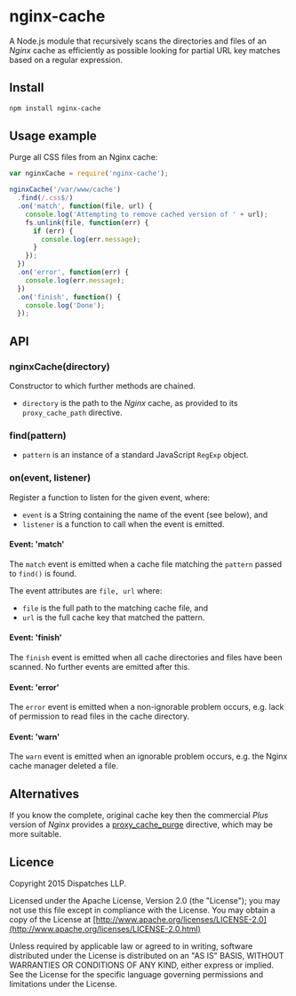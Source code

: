 # nginx-cache

A Node.js module that recursively scans
the directories and files of an _Nginx_ cache
as efficiently as possible
looking for partial URL key matches
based on a regular expression.

## Install

```sh
npm install nginx-cache
```

## Usage example

Purge all CSS files from an Nginx cache:

```javascript
var nginxCache = require('nginx-cache');

nginxCache('/var/www/cache')
  .find(/.css$/)
  .on('match', function(file, url) {
    console.log('Attempting to remove cached version of ' + url);
    fs.unlink(file, function(err) {
      if (err) {
        console.log(err.message);
      }
    });
  })
  .on('error', function(err) {
    console.log(err.message);
  })
  .on('finish', function() {
    console.log('Done');
  });
```

## API

### nginxCache(directory)

Constructor to which further methods are chained.

* `directory` is the path to the _Nginx_ cache, as provided to its `proxy_cache_path` directive.

### find(pattern)

* `pattern` is an instance of a standard JavaScript `RegExp` object.

### on(event, listener)

Register a function to listen for the given event, where:

* `event` is a String containing the name of the event (see below), and
* `listener` is a function to call when the event is emitted.

#### Event: 'match'

The `match` event is emitted when a cache file matching the `pattern` passed to `find()` is found.

The event attributes are `file, url` where:

* `file` is the full path to the matching cache file, and
* `url` is the full cache key that matched the pattern.

#### Event: 'finish'

The `finish` event is emitted when all cache directories and files have been scanned.
No further events are emitted after this.

#### Event: 'error'

The `error` event is emitted when a non-ignorable problem occurs,
e.g. lack of permission to read files in the cache directory.

#### Event: 'warn'

The `warn` event is emitted when an ignorable problem occurs,
e.g. the Nginx cache manager deleted a file.

## Alternatives

If you know the complete, original cache key
then the commercial _Plus_ version of _Nginx_ provides a
[proxy_cache_purge](http://nginx.org/en/docs/http/ngx_http_proxy_module.html#proxy_cache_purge) directive,
which may be more suitable.

## Licence

Copyright 2015 Dispatches LLP.

Licensed under the Apache License, Version 2.0 (the "License");
you may not use this file except in compliance with the License.
You may obtain a copy of the License at
[http://www.apache.org/licenses/LICENSE-2.0](http://www.apache.org/licenses/LICENSE-2.0.html)

Unless required by applicable law or agreed to in writing, software
distributed under the License is distributed on an "AS IS" BASIS,
WITHOUT WARRANTIES OR CONDITIONS OF ANY KIND, either express or implied.
See the License for the specific language governing permissions and
limitations under the License.
